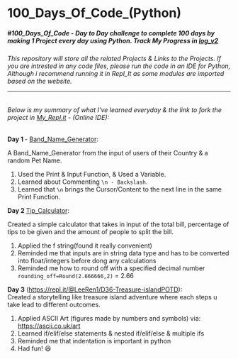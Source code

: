 # 100_Days_Of_Code_(Python)

##### #100_Days_Of_Code - Day to Day challenge to complete 100 days by making 1 Project every day using Python. Track My Progress in [log_v2](https://github.com/Shahzaibfardeen/100_Days_Of_Code/blob/main/Log_v2.md) <br>

###### This repository will store all the related Projects & Links to the Projects. If you are intrested in any code files, please run the code in an IDE for Python, Although i recommend running it in Repl_It as some modules are imported based on the website. <hr>

###### Below is my summary of what I've learned everyday & the link to fork the project in [My_Repl.it](https://replit.com/repls/folder/100_Days_Of_Code) - (Online IDE):

<b> Day 1 </b> - [Band_Name_Generator](https://replit.com/@Shazz73/1-BandNameGenerator):<br>

A Band_Name_Generator from the input of users of their Country & a random Pet Name.
1. Used the Print & Input Function, & Used a Variable.
2. Learned about Commenting `\n - Backslash`.
3. Learned that `\n` brings the Cursor/Content to the next line in the same Print Function.

<b> Day 2 </b> [Tip_Calculator](https://repl.it/@LeeRen1/D24-Tip-calculator-startPOTD):<br>

Created a simple calculator that takes in input of the total bill, percentage of tips to be given and the amount of people to split the bill. 
1. Applied the f string(found it really convenient)
1. Reminded me that inputs are in string data type and has to be converted into float/integers before dong any calculations
1. Reminded me how to round off with a specified decimal number `rounding_off=Round(2.666666,2)` = 2.66

<b>Day 3</b> (https://repl.it/@LeeRen1/D36-Treasure-islandPOTD):<br>
Created a storytelling like treasure island adventure where each steps u take lead to different outcomes.
1. Applied ASCII Art (figures made by numbers and symbols) via: https://ascii.co.uk/art
1. Learned if/elif/else statements & nested if/elif/else & multiple ifs
1. Reminded me that indentation is important in python
1. Had fun! 😆

<!--
<b>Day 4</b> (https://repl.it/@LeeRen1/D44-rock-paper-scissors-POTD):<br>
Created a simple rock-paper-scissors game👊🤚✌ where the computer's move is randomly generated using the random.choice after putting all moves into a list and selecting randomly.
1. Overall,learned about lists and how flexible it is whether it is to extend the list, replacing the item, choose a specific item with index starting from 0 from front and -1 from back, extending the list with another list from input and more
1. Learned that nested list and list_name[1][1] means choosing the second nested list in the general list and then choosing the second item from the selected list.
1. Revised if/elif/else statements and nested ifs
1. Learned about the python random module and differentiating between `random.randint(starting index, ending index)`/`random.float()`/`random.choice(list_name)`
1. Aware of index error and in most situation the index has to -1 since the computer starts counting from 0

<b>Day 5</b> (https://repl.it/@LeeRen1/D55-Password-generatorPOTD#main.py):<br>
Created a password generator that takes the user input for number of lettters/symbols/numbers wanted in the password then generated two types of password, first is following the sequence where it goes from letters to numbers and the second harder password is to shuffle the sequence od the password so that there is no specific pattern to ensure maximum security.🔒
1. Learned the fundamentals of for loops and for loop with a range`for x in range(start, end, step/gap)`
1. Learned that I cant shuffle strings with the random.shuffle but i can shuffle a list!
1. Learned how to convert a list into a string (line 46-49)
1. Learned the logic behind for loops and it took my some time to finally understand the concept.😵 Definitely need more practice with the algorithm and structure

<b>Day 6</b> <br>
(https://reeborg.ca/reeborg.html?lang=en&mode=python&menu=worlds%2Fmenus%2Freeborg_intro_en.json&name=Maze&url=worlds%2Ftutorial_en%2Fmaze1.json):<br>
Applied while loops in the website Reeborg's World to solve the maze challenge where the robot spins at every move and you have to reach to the flag without hitting the walls.(The tip was to follow the right side)
1. Code for: Hurdle 1 to 4 and POTD:MAZE in the file(two different challenges)
1. Learned about while loops where it will continue to execute if the condition is true
1. Learned to differentiate when to use for loops(To iterate/do something with each item in a list) and while loop(do the whole code block when the condition is true)
1. Realized that I can use tab for indentation and there is an argument whether programmers should use tabs or 4 spaces to indent.(Stats shows that programmers that use spaces has a higher average salary and I have no idea why🤣)
1. Learned to nest if statements into while loops
1. Learned about creating functions and calling them
1. Had fun and headache at the same time.

<b>Day 7</b> (https://repl.it/@LeeRen1/D75-HangmanPOTD#main.py):<br>
Built the hangman game. User has to guess a word and has limited chances.
1. Learned how to import modules and import the list/variables into the main file.
1. Reminded me the way to apply while and for loop
1. Had to figure out the logic step by step and focus on the indentation
1. Learned "in" to check if a statement is true `If x in y`

<b>Day 8</b> (https://repl.it/@LeeRen1/D84-caesar-cipherPOTD#main.py):<br>
Created a program that can encrpyt or decrypt the user's input based on the number of shift they enter(move alphabets front or back). The encoded word can be decoded if the shift is the same.<br>(For example: To encode: Word=hello shift=5 > encoded word=mjqqt(shifted behind 5 alphabets) To decode: Word=mjqqt, shift=5(same shift amount) > decoded word=hello)
1. Applied functions, if-else statements, while loops, for loops, and many more that I learned in the past few days
1. Reminded me how to  import variables from another file(the ASCII art in this case)
1. Reminded me of the concept of modulo "%"
1.  Reminded me of the logic behind for loops and used it to debug the program
1. Learned about parameters and arguments, functions, functions with more than one inputs, the difference between **positional arguments** and **keyword arguments**
1. Needed to review the code several times to understand the logic behind..

<b>Day 9</b> (https://repl.it/@LeeRen1/D9-blind-auction-startPOTD#main.py):<br>
Created a program based on the concept of a silent auction where the concept is that nobody knows how much the bidders has bid and at the end of the auctionn the bidder with highest bid wins!
1. Learned about dictionaries, `{key : value, key : value}`, Adding another key+value, Edit a key to another value, Nesting dictionaries in list and vice versa, Nesting dict .in dict.,Looping through dict., access value from nested dict. and more.
1. Reminded me the logic and concept of while loops, for loops , if/else statement. 
1. Learned that dictionaries will be useful in the future to access data in keys.

<b>Day 10</b> (https://repl.it/@LeeRen1/D10-calculatorPOTD):<br>
Created a basic calculator that could do addition/subtraction/multiplication/division. The calculator can loop through so that the user could use the first answer to make another calculation or restart a brand new calculation.
1. Learned about recursion. Which is calling the function inside the same function so that it executes on a certain condition. (line 31 & line 56)
1. Learned about flagging with while loops. Which is to check if a certain condition is true until the condition becomes false where it will proceed to execute other codes. 
1. Reminded me of the concept of key and value of the dictionary.
1. Learned that the input function itself could be used as an output and therefore could be used as a condition. (line 51)
1. Learned the difference between print and return. 
<hr>

<b>Day 11</b> (https://repl.it/@LeeRen1/D11-blackjackPOTD):<br>
Built a Blackjack  game (Player with cards closest to 21 wins/sum of scores must be above 17/if two cards=21=blackjack=wins the game immediately)
1. Applied the knowledge used in the past 10 days.
1. Used docstring (6 quotes/""" definition""") to define a function's purpose (when you use the function or hover over it the definition of the function will be shown)
1.  Applied flagging and recursion again.
1. Reminded me that the functions you created should be before the line where you call it or it wont work.
1. Learned about the sum() function and list.remove(item) function.
1. It was hard but fun 😊

<b>Day 12</b> (https://repl.it/@LeeRen1/D12-Number-Guessing-GamePOTD#main.py):<br>
Created a number guessing game that uses most of the knowledge of past few days and add on with creating Constants. The user can choose between easy / hard to determine their turns avaialable to guess a number between 1 to 10.
1. Learned about constants (Variables that you are not gonna change its value again like the pi value)
1. Learned about global and local scopes(basically the location where u define your variables and whether it could be accessed within a function/while/for loop/if-else statement etc. Focuses on the indentation)
1. Learned about the `global varible_name` that takes a variable into the function to allow it to be modified. But the return statement is recommended.
1. Recapped about flagging
1. Tried to complete the challenge before viewing the solution therefore I have two different solutions. (Top is from the video/ Bottom is mine)
1. Used <a href="http://patorjk.com/software/taag/#p=display&h=1&v=1&f=Big&t=GUESS%20THE%20NUMBER">this website</a>
 to create ASCII art based on the words I typed in
            
<b>Day 13</b> (https://repl.it/@LeeRen1/D13-start#main.py):<br>
The link above are examples of codes with bugs and their solution. Today is not a project day, but I learned 10 ways to debug🐞 codes:
- "Describe the problem". Untangle the problem, and try to make sense of what is going on. 
- "Reproduce the bug🐞". If u encounter it once but not every time, it will be hard to fix. Therefore, try to narrow down and find out what caused the bug and reproduce it to see If the same bug occurs every time. 
- "Play computer". Try to think about how the computer will process the line of code and figure out what went wrong step by step. 
- "Fix the error". Basically, fixing an error when you come across it as it is being highlighted by the IDE. 
- "Print is your friend". Use the print statement to see after each line of code where you assume a change is made, simply print out the value of the variables to see if it is the same as what was expected.
- "Use the debugger". Use <a href="https://thonny.org/">Thonny's Debugger</a> or <a href="http://pythontutor.com/">Python Tutor</a> to visualise how your code works line by line. 
- "Take a break". Simply just have a short break to have a fresh mind or perspective and get back to it again later. 
- "Ask a friend". This way you can get a new perspective without your own assumptions of what the code does and your friend can learn from your mistakes too! 
- "Run Often". Run the code often when you feel that a change has been made and has an output. This was you can debug easily rather than debugging a pile of bugs. Tackle one bug at a time if you face multiple bugs 
- "Ask <a href="https://stackoverflow.com/">StackOverflow</a>". StackOverflow has most of the questions answered and a huge community gladly to answer your unique questions. Search for your issues first to see if there is a similar question answered previously.

<b>Day 14</b> (https://repl.it/@LeeRen1/Day14-higher-lower-gamePOTD#main.py):<br>
Built a higher-lower game that lets user guess which celebrity/ famous pages has more followers. If the user is right, b=a and b will generate a new celebrity.
1. Reminded me about dictionaries and how to access the value with a key.
2. Reminded me about the return statement and how it works.
3. Reminded me about functions with inputs.
4. Reminded me about flagging.
5. Learned some new ways to assign a=b then b=random value each loop


<b>Day 15</b> (https://repl.it/@LeeRen1/D15-coffee-machine-finalPOTD):<br>
1. Stopped for a few days due to competition and school assignments. Became rusty and took quite some time to figure out the code. 😫
1. Reminded me of dictionaries/ nested dictionaries and how to access the values.
1. Reminded me of flagging
1. Reminded me of the use of the return statement 
1. Reminded me of the `global` statement
1. Reminded me that breaking down codes into smaller chunks is easier to code.

<b>Day 16</b> (https://repl.it/@LeeRen1/oop-coffee-machinePOTD#menu.py):<br>
1. Learned about object oriented programming.
1. Exposed to <a href="https://pypi.org">Python Package Index(PyPI)</a> and used a module there(PrettyTable).
1. Learned about classes, how to access or edit attributes `class.attributes` and use its methods `class.method()` of the classes to do OOP.
1. Learned about <a href="https://docs.python.org/3/library/turtle.html#turtle.color">Tutle Graphics</a> and the `my_screen.exitonclick()` to close the pop up screen when clicked.
1. Learned a lot about how to use PyCharm and its shotcuts. I searched for some plugins to beautify the code for better visualization. 

<b>Day 17</b> ():<br>
-->
